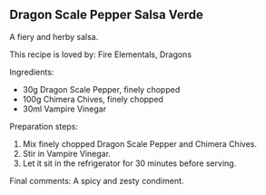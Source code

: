 ## Dragon Scale Pepper Salsa Verde

A fiery and herby salsa.

This recipe is loved by: Fire Elementals, Dragons

Ingredients:

* 30g Dragon Scale Pepper, finely chopped
* 100g Chimera Chives, finely chopped
* 30ml Vampire Vinegar

Preparation steps:

1. Mix finely chopped Dragon Scale Pepper and Chimera Chives.
2. Stir in Vampire Vinegar.
3. Let it sit in the refrigerator for 30 minutes before serving.

Final comments: A spicy and zesty condiment.

